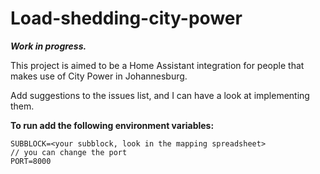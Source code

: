 # Load-shedding-city-power

***Work in progress.***

This project is aimed to be a Home Assistant integration for people that makes use of City Power in Johannesburg.

Add suggestions to the issues list, and I can have a look at implementing them.

**To run add the following environment variables:**
```
SUBBLOCK=<your subblock, look in the mapping spreadsheet>
// you can change the port
PORT=8000